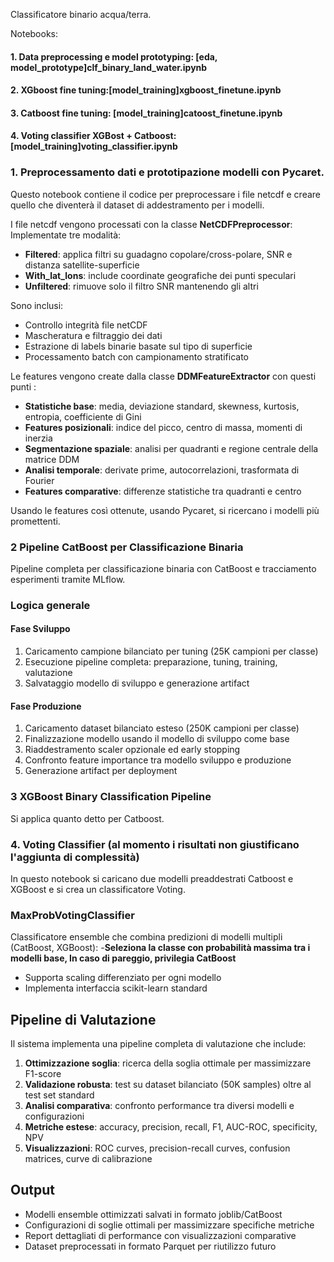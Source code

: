 Classificatore binario acqua/terra.

Notebooks: 
#### 1. Data preprocessing e model prototyping: [eda, model_prototype]clf_binary_land_water.ipynb
#### 2. XGboost fine tuning:[model_training]xgboost_finetune.ipynb
#### 3. Catboost fine tuning: [model_training]catoost_finetune.ipynb
#### 4. Voting classifier XGBost + Catboost: [model_training]voting_classifier.ipynb

### 1. Preprocessamento dati e prototipazione modelli con Pycaret.
Questo notebook contiene il codice per preprocessare i file netcdf e creare quello che diventerà il dataset di addestramento per i modelli.

I file netcdf vengono processati con la classe **NetCDFPreprocessor**: 
Implementate tre modalità:
- **Filtered**: applica filtri su guadagno copolare/cross-polare, SNR e distanza satellite-superficie
- **With_lat_lons**: include coordinate geografiche dei punti speculari
- **Unfiltered**: rimuove solo il filtro SNR mantenendo gli altri

Sono inclusi:
- Controllo integrità file netCDF
- Mascheratura e filtraggio dei dati
- Estrazione di labels binarie basate sul tipo di superficie
- Processamento batch con campionamento stratificato

Le features vengono create dalla classe **DDMFeatureExtractor** con questi punti :

- **Statistiche base**: media, deviazione standard, skewness, kurtosis, entropia, coefficiente di Gini
- **Features posizionali**: indice del picco, centro di massa, momenti di inerzia
- **Segmentazione spaziale**: analisi per quadranti e regione centrale della matrice DDM
- **Analisi temporale**: derivate prime, autocorrelazioni, trasformata di Fourier
- **Features comparative**: differenze statistiche tra quadranti e centro

Usando le features così ottenute, usando Pycaret, si ricercano i modelli più promettenti.


### 2 Pipeline CatBoost per Classificazione Binaria

Pipeline completa per classificazione binaria con CatBoost e tracciamento esperimenti tramite MLflow.


### Logica generale

#### Fase Sviluppo
1. Caricamento campione bilanciato per tuning (25K campioni per classe)
2. Esecuzione pipeline completa: preparazione, tuning, training, valutazione
3. Salvataggio modello di sviluppo e generazione artifact

#### Fase Produzione
1. Caricamento dataset bilanciato esteso (250K campioni per classe)
2. Finalizzazione modello usando il modello di sviluppo come base
3. Riaddestramento scaler opzionale ed early stopping
4. Confronto feature importance tra modello sviluppo e produzione
5. Generazione artifact per deployment


### 3  XGBoost Binary Classification Pipeline
Si applica quanto detto per Catboost.


### 4. Voting Classifier (al momento i risultati non giustificano l'aggiunta di complessità)
In questo notebook si caricano due modelli preaddestrati Catboost e XGBoost e si crea un classificatore Voting.


### MaxProbVotingClassifier
Classificatore ensemble che combina predizioni di modelli multipli (CatBoost, XGBoost):
-**Seleziona la classe con probabilità massima tra i modelli base, In caso di pareggio, privilegia CatBoost**
- Supporta scaling differenziato per ogni modello
- Implementa interfaccia scikit-learn standard

## Pipeline di Valutazione

Il sistema implementa una pipeline completa di valutazione che include:

1. **Ottimizzazione soglia**: ricerca della soglia ottimale per massimizzare F1-score
2. **Validazione robusta**: test su dataset bilanciato (50K samples) oltre al test set standard
3. **Analisi comparativa**: confronto performance tra diversi modelli e configurazioni
4. **Metriche estese**: accuracy, precision, recall, F1, AUC-ROC, specificity, NPV
5. **Visualizzazioni**: ROC curves, precision-recall curves, confusion matrices, curve di calibrazione

## Output

- Modelli ensemble ottimizzati salvati in formato joblib/CatBoost
- Configurazioni di soglie ottimali per massimizzare specifiche metriche
- Report dettagliati di performance con visualizzazioni comparative
- Dataset preprocessati in formato Parquet per riutilizzo futuro
